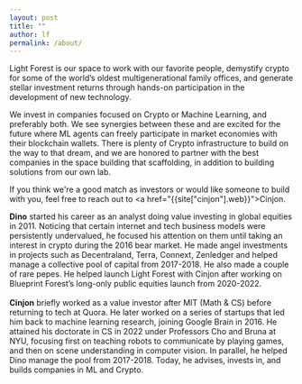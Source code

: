 ```yaml
---
layout: post
title: ""
author: lf
permalink: /about/
---
```


Light Forest is our space to work with our favorite people, demystify crypto for 
some of the world’s oldest multigenerational family offices, and generate stellar 
investment returns through hands-on participation in the development of new technology. 

We invest in companies focused on Crypto or Machine Learning, and preferably both. 
We see synergies between these and are excited for the future where ML agents can 
freely participate in market economies with their blockchain wallets. There is 
plenty of Crypto infrastructure to build on the way to that dream, and we are 
honored to partner with the best companies in the space building that scaffolding, 
in addition to building solutions from our own lab.

If you think we're a good match as investors or would like someone to build with you, 
feel free to reach out to <a href="{{site["cinjon"].web}}">Cinjon</a>.

<div class="post-line"></div>
  
<div class="row">
        <b>Dino</b> started his career as an analyst doing value investing in global equities in 2011. Noticing that certain internet and tech business models were persistently undervalued, he focused his attention on them until taking an interest in crypto during the 2016 bear market. He made angel investments in projects such as Decentraland, Terra, Connext, Zenledger and helped manage a collective pool of capital from 2017-2018. He also made a couple of rare pepes. He helped launch Light Forest with Cinjon after working on Blueprint Forest’s long-only public equities launch from 2020-2022.
</div>

<br />

<div class="row">
        <b>Cinjon</b> briefly worked as a value investor after MIT (Math & CS) before returning to tech at Quora. He later worked on a series of startups that led him back to machine learning research, joining Google Brain in 2016. He attained his doctorate in CS in 2022 under Professors Cho and Bruna at NYU, focusing first on teaching robots to communicate by playing games, and then on scene understanding in computer vision. In parallel, he helped Dino manage the pool from 2017-2018. Today, he advises, invests in, and builds companies in ML and Crypto.
        </div>

